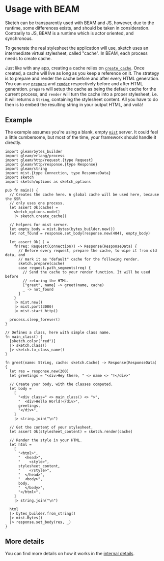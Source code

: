 # Usage with BEAM

Sketch can be transparently used with BEAM and JS, however, due to the runtime,
some differences exists, and should be taken in consideration. Contrarily to JS,
BEAM is a runtime which is actor oriented, and synchronous.

To generate the real stylesheet the application will use, sketch uses an
intermediate virtual stylesheet, called "cache". In BEAM, each process needs to
create cache.

Just like with any app, creating a cache relies on
[`create_cache`](https://hexdocs.pm/sketch/sketch.html#create_cache). Once
created, a cache will live as long as you keep a reference on it. The strategy
is to prepare and render the cache before and after every HTML generation. You
can use [`prepare`](https://hexdocs.pm/sketch/sketch.html#prepare) and
[`render`](https://hexdocs.pm/sketch/sketch.html#render) respectively before and
after HTML generation. `prepare` will setup the cache as being the default cache
for the current process, and `render` will turn the cache into a proper
stylesheet, i.e. it will returns a `String`, containing the stylesheet content.
All you have to do then is to embed the resulting string in your output HTML,
and voilà!

## Example

The example assumes you're using a blank, empty
[`mist`](https://hexdocs.pm/mist) server. It could feel a little cumbersome, but
most of the time, your framework should handle it directly.

```gleam
import gleam/bytes_builder
import gleam/erlang/process
import gleam/http/request.{type Request}
import gleam/http/response.{type Response}
import gleam/string
import mist.{type Connection, type ResponseData}
import sketch
import sketch/options as sketch_options

pub fn main() {
  // Creates the cache here. A global cache will be used here, because the SSR
  // only uses one process.
  let assert Ok(cache) =
    sketch_options.node()
    |> sketch.create_cache()

  // Helpers for mist server.
  let empty_body = mist.Bytes(bytes_builder.new())
  let not_found = response.set_body(response.new(404), empty_body)

  let assert Ok(_) =
    fn(req: Request(Connection)) -> Response(ResponseData) {
      // Before every request, prepare the cache, to wipe it from old data, and
      // mark it as "default" cache for the following render.
      sketch.prepare(cache)
      case request.path_segments(req) {
        // Send the cache to your render function. It will be used before
        // returing the HTML.
        ["greet", name] -> greet(name, cache)
        _ -> not_found
      }
    }
    |> mist.new()
    |> mist.port(3000)
    |> mist.start_http()

  process.sleep_forever()
}

// Defines a class, here with simple class name.
fn main_class() {
  [sketch.color("red")]
  |> sketch.class()
  |> sketch.to_class_name()
}

fn greet(name: String, cache: sketch.Cache) -> Response(ResponseData) {
  let res = response.new(200)
  let greetings = "<div>Hey there, " <> name <> "!</div>"

  // Create your body, with the classes computed.
  let body =
    [
      "<div class=" <> main_class() <> ">",
      "  <div>Hello World!</div>",
      greetings,
      "</div>",
    ]
    |> string.join("\n")

  // Get the content of your stylesheet.
  let assert Ok(stylesheet_content) = sketch.render(cache)

  // Render the style in your HTML.
  let html =
    [
      "<html>",
      "  <head>",
      "    <style>",
      stylesheet_content,
      "    </style>",
      "  </head>",
      "  <body>",
      body,
      "  </body>",
      "</html>",
    ]
    |> string.join("\n")

  html
  |> bytes_builder.from_string()
  |> mist.Bytes()
  |> response.set_body(res, _)
}
```

## More details

You can find more details on how it works in the
[internal details](https://hexdocs.pm/sketch/internal-details.html).
